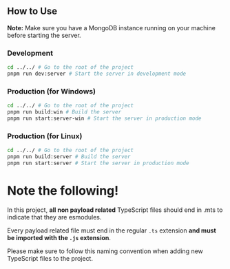 ## How to Use

**Note:** Make sure you have a MongoDB instance running on your machine before starting the server.

### Development

```sh
cd ../../ # Go to the root of the project
pnpm run dev:server # Start the server in development mode
```

### Production (for Windows)

```sh
cd ../../ # Go to the root of the project
pnpm run build:win # Build the server
pnpm run start:server-win # Start the server in production mode
```

### Production (for Linux)

```sh
cd ../../ # Go to the root of the project
pnpm run build:server # Build the server
pnpm run start:server # Start the server in production mode
```


# Note the following!

In this project, **all non payload related** TypeScript files should end in .mts to indicate that they are esmodules. 

Every payload related file must end in the regular `.ts` extension **and must be imported with the `.js` extension**.

Please make sure to follow this naming convention when adding new TypeScript files to the project.
